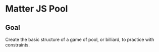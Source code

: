 # Matter JS Pool

<!-- ## [Live Demo]() -->

## Goal

Create the basic structure of a game of pool, or billiard, to practice with constraints.
